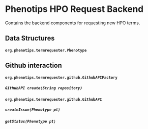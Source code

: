 Phenotips HPO Request Backend
=============================

Contains the backend components for requesting new HPO terms.

Data Structures
---------------

#### `org.phenotips.termrequester.Phenotype`

Github interaction
------------------

#### `org.phenotips.termrequester.github.GithubAPIFactory`
##### `GithubAPI create(String repository)`

#### `org.phenotips.termrequester.github.GithubAPI`
##### `createIssue(Phenotype pt)`
##### `getStatus(Phenotype pt)`
